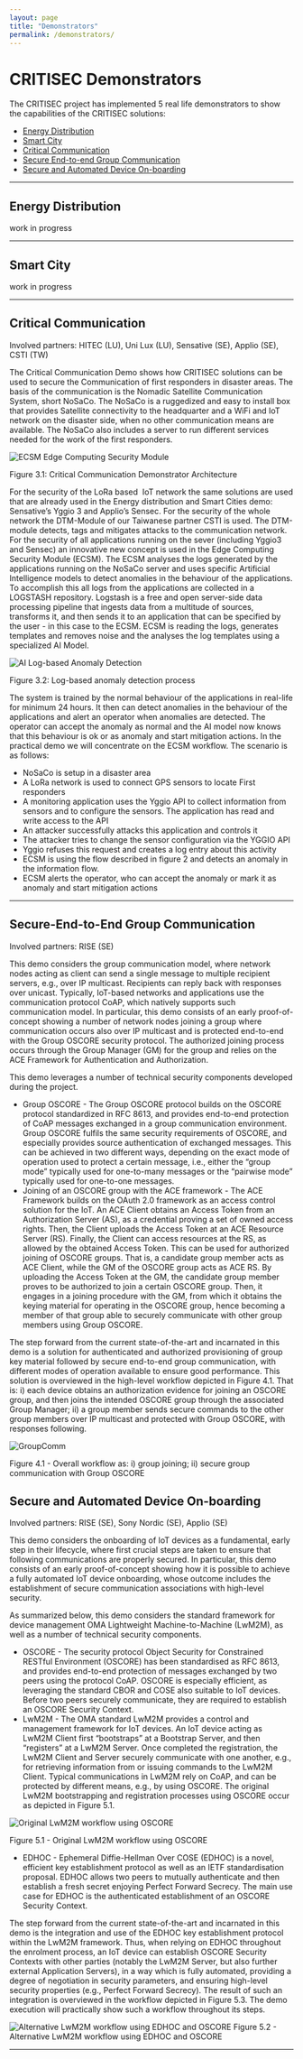 ```yaml
---
layout: page
title: "Demonstrators"
permalink: /demonstrators/
---
```


# CRITISEC Demonstrators

The CRITISEC project has implemented 5 real life demonstrators to show the capabilities of the CRITISEC solutions:

* [Energy Distribution](#energy-distribution)
* [Smart City](#smart-city)
* [Critical Communication](#critical-communication)
* [Secure End-to-end Group Communication](#secure-end-to-end-group-communication)
* [Secure and Automated Device On-boarding](#secure-and-automated-device-on-boarding)

---

## Energy Distribution

work in progress

---

## Smart City

work in progress

---

## Critical Communication

Involved partners: HITEC (LU), Uni Lux (LU), Sensative (SE), Applio (SE), CSTI (TW)

The Critical Communication Demo shows how CRITISEC solutions can be used to secure the Communication of first responders in disaster areas.
The basis of the communication is the Nomadic Satellite Communication System, short NoSaCo. The NoSaCo is a ruggedized and easy to install box that provides Satellite connectivity to the headquarter and a WiFi and IoT network on the disaster side, when no other communication means are available.
The NoSaCo also includes a server to run different services needed for the work of the first responders.

![ECSM Edge Computing Security Module](images/demo-ecsm1.JPG)

Figure 3.1: Critical Communication Demonstrator Architecture


For the security of the LoRa based  IoT network the same solutions are used that are already used in the Energy distribution and Smart Cities demo: Sensative’s Yggio 3 and Applio’s Sensec.
For the security of the whole network the DTM-Module of our Taiwanese partner CSTI is used. The DTM-module detects, tags and mitigates attacks to the communication network.
For the security of all applications running on the sever (including Yggio3 and Sensec) an innovative new concept is used in the Edge Computing Security Module (ECSM).
The ECSM analyses the logs generated by the applications running on the NoSaCo server and uses specific Artificial Intelligence models to detect anomalies in the behaviour of the applications.
To accomplish this all logs from the applications are collected in a LOGSTASH repository. Logstash is a free and open server-side data processing pipeline that ingests data from a multitude of sources, transforms it, and then sends it to an application that can be specified by the user - in this case to the ECSM.
ECSM is reading the logs, generates templates and removes noise and the analyses the log templates using a specialized AI Model.

![AI Log-based Anomaly Detection](images/demo-anomaly-detection1.JPG)

Figure 3.2: Log-based anomaly detection process

The system is trained by the normal behaviour of the applications in real-life for minimum 24 hours. It then can detect anomalies in the behaviour of the applications and alert an operator when anomalies are detected. The operator can accept the anomaly as normal and the AI model now knows that this behaviour is ok or as anomaly and start mitigation actions.
In the practical demo we will concentrate on the ECSM workflow.
The scenario is as follows:
* NoSaCo is setup in a disaster area
* A LoRa network is used to connect GPS sensors to locate First responders
* A monitoring application uses the Yggio API to collect information from sensors and to configure the sensors. The application has read and write access to the API
*	An attacker successfully attacks this application and controls it
*	The attacker tries to change the sensor configuration via the YGGIO API
*	Yggio refuses this request and creates a log entry about this activity
*	ECSM is using the flow described in figure 2 and detects an anomaly in the information flow.
*	ECSM alerts the operator, who can accept the anomaly or mark it as anomaly and start mitigation actions

---

## Secure-End-to-End Group Communication

Involved partners: RISE (SE)

This demo considers the group communication model, where network nodes acting as client can send a single message to multiple recipient servers, e.g., over IP multicast. Recipients can reply back with responses over unicast. Typically, IoT-based networks and applications use the communication protocol CoAP, which natively supports such communication model.
In particular, this demo consists of an early proof-of-concept showing a number of network nodes joining a group where communication occurs also over IP multicast and is protected end-to-end with the Group OSCORE security protocol. The authorized joining process occurs through the Group Manager (GM) for the group and relies on the ACE Framework for Authentication and Authorization.

This demo leverages a number of technical security components developed during the project.

* Group OSCORE - The Group OSCORE protocol builds on the OSCORE protocol standardized in RFC 8613, and provides end-to-end protection of CoAP messages exchanged in a group communication environment. Group OSCORE fulfils the same security requirements of OSCORE, and especially provides source authentication of exchanged messages. This can be achieved in two different ways, depending on the exact mode of operation used to protect a certain message, i.e., either the “group mode” typically used for one-to-many messages or the “pairwise mode” typically used for one-to-one messages.
*	Joining of an OSCORE group with the ACE framework - The ACE Framework builds on the OAuth 2.0 framework as an access control solution for the IoT. An ACE Client obtains an Access Token from an Authorization Server (AS), as a credential proving a set of owned access rights. Then, the Client uploads the Access Token at an ACE Resource Server (RS). Finally, the Client can access resources at the RS, as allowed by the obtained Access Token.
This can be used for authorized joining of OSCORE groups. That is, a candidate group member acts as ACE Client, while the GM of the OSCORE group acts as ACE RS. By uploading the Access Token at the GM, the candidate group member proves to be authorized to join a certain OSCORE group. Then, it engages in a joining procedure with the GM, from which it obtains the keying material for operating in the OSCORE group, hence becoming a member of that group able to securely communicate with other group members using Group OSCORE.

The step forward from the current state-of-the-art and incarnated in this demo is a solution for authenticated and authorized provisioning of group key material followed by secure end-to-end group communication, with different modes of operation available to ensure good performance.
This solution is overviewed in the high-level workflow depicted in Figure 4.1. That is: i) each device obtains an authorization evidence for joining an OSCORE group, and then joins the intended OSCORE group through the associated Group Manager; ii) a group member sends secure commands to the other group members over IP multicast and protected with Group OSCORE, with responses following.

![GroupComm](images/demo_groupcomm.jpg)

Figure 4.1 - Overall workflow as: i) group joining; ii) secure group communication with Group OSCORE

## Secure and Automated Device On-boarding

Involved partners: RISE (SE), Sony Nordic (SE), Applio (SE)

This demo considers the onboarding of IoT devices as a fundamental, early step in their lifecycle, where first crucial steps are taken to ensure that following communications are properly secured.
In particular, this demo consists of an early proof-of-concept showing how it is possible to achieve a fully automated IoT device onboarding, whose outcome includes the establishment of secure communication associations with high-level security.

As summarized below, this demo considers the standard framework for device management OMA Lightweight Machine-to-Machine (LwM2M), as well as a number of technical security components.
*	OSCORE - The security protocol Object Security for Constrained RESTful Environment (OSCORE) has been standardised as RFC 8613, and provides end-to-end protection of messages exchanged by two peers using the protocol CoAP. OSCORE is especially efficient, as leveraging the standard CBOR and COSE also suitable to IoT devices. Before two peers securely communicate, they are required to establish an OSCORE Security Context.
*	LwM2M - The OMA standard LwM2M provides a control and management framework for IoT devices. An IoT device acting as LwM2M Client first “bootstraps” at a Bootstrap Server, and then “registers” at a LwM2M Server. Once completed the registration, the LwM2M Client and Server securely communicate with one another, e.g., for retrieving information from or issuing commands to the LwM2M Client. Typical communications in LwM2M rely on CoAP, and can be protected by different means, e.g., by using OSCORE. The original LwM2M bootstrapping and registration processes using OSCORE occur as depicted in Figure 5.1.

![Original LwM2M workflow using OSCORE](images/lwm2m_workflow1.jpg)

Figure 5.1 - Original LwM2M workflow using OSCORE

*	EDHOC - Ephemeral Diffie-Hellman Over COSE (EDHOC) is a novel, efficient key establishment protocol as well as an IETF standardisation proposal. EDHOC allows two peers to mutually authenticate and then establish a fresh secret enjoying Perfect Forward Secrecy. The main use case for EDHOC is the authenticated establishment of an OSCORE Security Context.

The step forward from the current state-of-the-art and incarnated in this demo is the integration and use of the EDHOC key establishment protocol within the LwM2M framework.
Thus, when relying on EDHOC throughout the enrolment process, an IoT device can establish OSCORE Security Contexts with other parties (notably the LwM2M Server, but also further external Application Servers), in a way which is fully automated, providing a degree of negotiation in security parameters, and ensuring high-level security properties (e.g., Perfect Forward Secrecy).
The result of such an integration is overviewed in the workflow depicted in Figure 5.3. The demo execution will practically show such a workflow throughout its steps.

![Alternative LwM2M workflow using EDHOC and OSCORE](images/lwm2m_workflow2.jpg)
Figure 5.2 - Alternative LwM2M workflow using EDHOC and OSCORE

---

